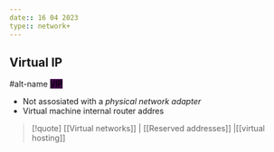 ```yaml
---
date:: 16 04 2023
type:: network+
---
```

## Virtual IP
#alt-name <mark style="background: #3B0343;">VIP</mark>
- Not assosiated with a *physical network adapter* 
- Virtual machine internal router addres 

>[!quote] [[Virtual networks]] | [[Reserved addresses]] |[[virtual hosting]]